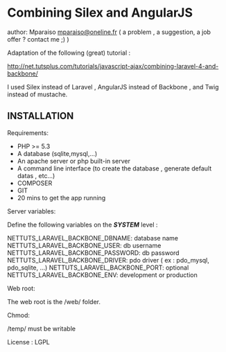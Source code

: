 Combining Silex and AngularJS
============================

author: Mparaiso mparaiso@oneline.fr ( a problem , a suggestion, a job offer ? contact me ;) )

Adaptation of the following (great) tutorial :

http://net.tutsplus.com/tutorials/javascript-ajax/combining-laravel-4-and-backbone/

I used Silex instead of Laravel , AngularJS instead of Backbone , and Twig instead of mustache.

## INSTALLATION

Requirements:

+ PHP >= 5.3
+ A database (sqlite,mysql,...)
+ An apache server or php built-in server
+ A command line interface (to create the database , generate default datas , etc...)
+ COMPOSER
+ GIT
+ 20 mins to get the app running

Server variables:

Define the following variables on the ***SYSTEM*** level :

NETTUTS_LARAVEL_BACKBONE_DBNAME: database name
NETTUTS_LARAVEL_BACKBONE_USER: db username
NETTUTS_LARAVEL_BACKBONE_PASSWORD: db password
NETTUTS_LARAVEL_BACKBONE_DRIVER: pdo driver ( ex  : pdo_mysql, pdo_sqlite, ...)
NETTUTS_LARAVEL_BACKBONE_PORT: optional
NETTUTS_LARAVEL_BACKBONE_ENV: development or production

Web root:

The web root is the /web/ folder.

Chmod:

/temp/ must be writable

License : LGPL



